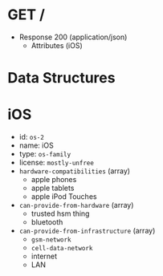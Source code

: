 # GET /
+ Response 200 (application/json)
    + Attributes (iOS)

# Data Structures
# iOS

- id: `os-2`
- name: iOS
- type: `os-family`
- license: `mostly-unfree`
- `hardware-compatibilities` (array)
  - apple phones
  - apple tablets
  - apple iPod Touches
- `can-provide-from-hardware` (array)
  - trusted hsm thing
  - bluetooth
- `can-provide-from-infrastructure` (array)
  - `gsm-network`
  - `cell-data-network`
  - internet
  - LAN

